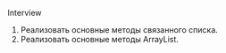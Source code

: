 Interview

1. Реализовать основные методы связанного списка.
2. Реализовать основные методы ArrayList.